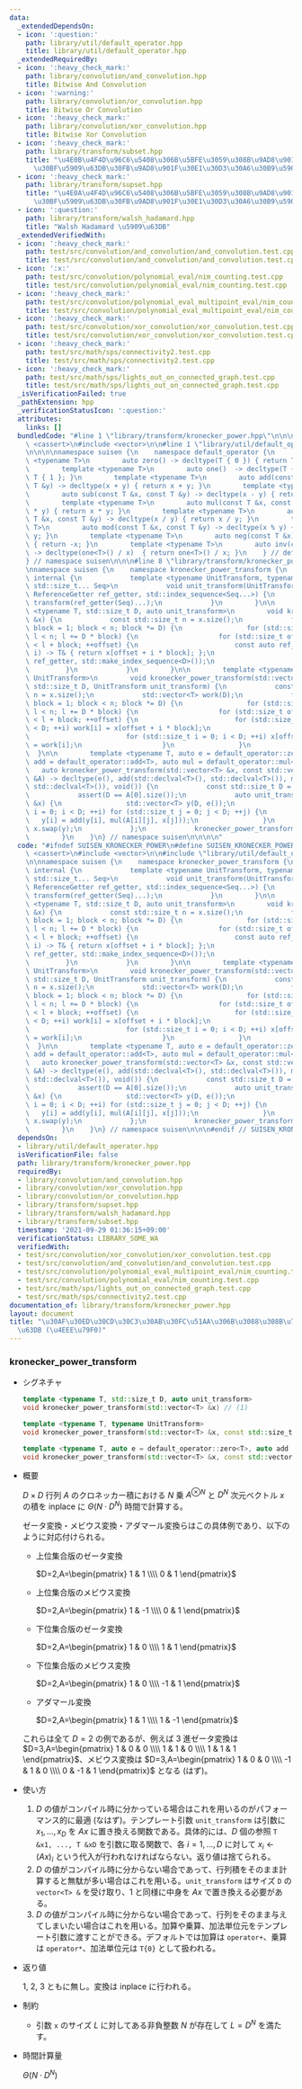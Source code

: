 ```yaml
---
data:
  _extendedDependsOn:
  - icon: ':question:'
    path: library/util/default_operator.hpp
    title: library/util/default_operator.hpp
  _extendedRequiredBy:
  - icon: ':heavy_check_mark:'
    path: library/convolution/and_convolution.hpp
    title: Bitwise And Convolution
  - icon: ':warning:'
    path: library/convolution/or_convolution.hpp
    title: Bitwise Or Convolution
  - icon: ':heavy_check_mark:'
    path: library/convolution/xor_convolution.hpp
    title: Bitwise Xor Convolution
  - icon: ':heavy_check_mark:'
    path: library/transform/subset.hpp
    title: "\u4E0B\u4F4D\u96C6\u5408\u306B\u5BFE\u3059\u308B\u9AD8\u901F\u30BC\u30FC\
      \u30BF\u5909\u63DB\u30FB\u9AD8\u901F\u30E1\u30D3\u30A6\u30B9\u5909\u63DB"
  - icon: ':heavy_check_mark:'
    path: library/transform/supset.hpp
    title: "\u4E0A\u4F4D\u96C6\u5408\u306B\u5BFE\u3059\u308B\u9AD8\u901F\u30BC\u30FC\
      \u30BF\u5909\u63DB\u30FB\u9AD8\u901F\u30E1\u30D3\u30A6\u30B9\u5909\u63DB"
  - icon: ':question:'
    path: library/transform/walsh_hadamard.hpp
    title: "Walsh Hadamard \u5909\u63DB"
  _extendedVerifiedWith:
  - icon: ':heavy_check_mark:'
    path: test/src/convolution/and_convolution/and_convolution.test.cpp
    title: test/src/convolution/and_convolution/and_convolution.test.cpp
  - icon: ':x:'
    path: test/src/convolution/polynomial_eval/nim_counting.test.cpp
    title: test/src/convolution/polynomial_eval/nim_counting.test.cpp
  - icon: ':heavy_check_mark:'
    path: test/src/convolution/polynomial_eval_multipoint_eval/nim_counting.test.cpp
    title: test/src/convolution/polynomial_eval_multipoint_eval/nim_counting.test.cpp
  - icon: ':heavy_check_mark:'
    path: test/src/convolution/xor_convolution/xor_convolution.test.cpp
    title: test/src/convolution/xor_convolution/xor_convolution.test.cpp
  - icon: ':heavy_check_mark:'
    path: test/src/math/sps/connectivity2.test.cpp
    title: test/src/math/sps/connectivity2.test.cpp
  - icon: ':heavy_check_mark:'
    path: test/src/math/sps/lights_out_on_connected_graph.test.cpp
    title: test/src/math/sps/lights_out_on_connected_graph.test.cpp
  _isVerificationFailed: true
  _pathExtension: hpp
  _verificationStatusIcon: ':question:'
  attributes:
    links: []
  bundledCode: "#line 1 \"library/transform/kronecker_power.hpp\"\n\n\n\n#include\
    \ <cassert>\n#include <vector>\n\n#line 1 \"library/util/default_operator.hpp\"\
    \n\n\n\nnamespace suisen {\n    namespace default_operator {\n        template\
    \ <typename T>\n        auto zero() -> decltype(T { 0 }) { return T { 0 }; }\n\
    \        template <typename T>\n        auto one()  -> decltype(T { 1 }) { return\
    \ T { 1 }; }\n        template <typename T>\n        auto add(const T &x, const\
    \ T &y) -> decltype(x + y) { return x + y; }\n        template <typename T>\n\
    \        auto sub(const T &x, const T &y) -> decltype(x - y) { return x - y; }\n\
    \        template <typename T>\n        auto mul(const T &x, const T &y) -> decltype(x\
    \ * y) { return x * y; }\n        template <typename T>\n        auto div(const\
    \ T &x, const T &y) -> decltype(x / y) { return x / y; }\n        template <typename\
    \ T>\n        auto mod(const T &x, const T &y) -> decltype(x % y) { return x %\
    \ y; }\n        template <typename T>\n        auto neg(const T &x) -> decltype(-x)\
    \ { return -x; }\n        template <typename T>\n        auto inv(const T &x)\
    \ -> decltype(one<T>() / x)  { return one<T>() / x; }\n    } // default_operator\n\
    } // namespace suisen\n\n\n#line 8 \"library/transform/kronecker_power.hpp\"\n\
    \nnamespace suisen {\n    namespace kronecker_power_transform {\n        namespace\
    \ internal {\n            template <typename UnitTransform, typename ReferenceGetter,\
    \ std::size_t... Seq>\n            void unit_transform(UnitTransform transform,\
    \ ReferenceGetter ref_getter, std::index_sequence<Seq...>) {\n               \
    \ transform(ref_getter(Seq)...);\n            }\n        }\n\n        template\
    \ <typename T, std::size_t D, auto unit_transform>\n        void kronecker_power_transform(std::vector<T>\
    \ &x) {\n            const std::size_t n = x.size();\n            for (std::size_t\
    \ block = 1; block < n; block *= D) {\n                for (std::size_t l = 0;\
    \ l < n; l += D * block) {\n                    for (std::size_t offset = l; offset\
    \ < l + block; ++offset) {\n                        const auto ref_getter = [&](std::size_t\
    \ i) -> T& { return x[offset + i * block]; };\n                        internal::unit_transform(unit_transform,\
    \ ref_getter, std::make_index_sequence<D>());\n                    }\n       \
    \         }\n            }\n        }\n\n        template <typename T, typename\
    \ UnitTransform>\n        void kronecker_power_transform(std::vector<T> &x, const\
    \ std::size_t D, UnitTransform unit_transform) {\n            const std::size_t\
    \ n = x.size();\n            std::vector<T> work(D);\n            for (std::size_t\
    \ block = 1; block < n; block *= D) {\n                for (std::size_t l = 0;\
    \ l < n; l += D * block) {\n                    for (std::size_t offset = l; offset\
    \ < l + block; ++offset) {\n                        for (std::size_t i = 0; i\
    \ < D; ++i) work[i] = x[offset + i * block];\n                        unit_transform(work);\n\
    \                        for (std::size_t i = 0; i < D; ++i) x[offset + i * block]\
    \ = work[i];\n                    }\n                }\n            }\n      \
    \  }\n\n        template <typename T, auto e = default_operator::zero<T>, auto\
    \ add = default_operator::add<T>, auto mul = default_operator::mul<T>>\n     \
    \   auto kronecker_power_transform(std::vector<T> &x, const std::vector<std::vector<T>>\
    \ &A) -> decltype(e(), add(std::declval<T>(), std::declval<T>()), mul(std::declval<T>(),\
    \ std::declval<T>()), void()) {\n            const std::size_t D = A.size();\n\
    \            assert(D == A[0].size());\n            auto unit_transform = [&](std::vector<T>\
    \ &x) {\n                std::vector<T> y(D, e());\n                for (std::size_t\
    \ i = 0; i < D; ++i) for (std::size_t j = 0; j < D; ++j) {\n                 \
    \   y[i] = add(y[i], mul(A[i][j], x[j]));\n                }\n               \
    \ x.swap(y);\n            };\n            kronecker_power_transform<T>(x, D, unit_transform);\n\
    \        }\n    }\n} // namespace suisen\n\n\n\n"
  code: "#ifndef SUISEN_KRONECKER_POWER\n#define SUISEN_KRONECKER_POWER\n\n#include\
    \ <cassert>\n#include <vector>\n\n#include \"library/util/default_operator.hpp\"\
    \n\nnamespace suisen {\n    namespace kronecker_power_transform {\n        namespace\
    \ internal {\n            template <typename UnitTransform, typename ReferenceGetter,\
    \ std::size_t... Seq>\n            void unit_transform(UnitTransform transform,\
    \ ReferenceGetter ref_getter, std::index_sequence<Seq...>) {\n               \
    \ transform(ref_getter(Seq)...);\n            }\n        }\n\n        template\
    \ <typename T, std::size_t D, auto unit_transform>\n        void kronecker_power_transform(std::vector<T>\
    \ &x) {\n            const std::size_t n = x.size();\n            for (std::size_t\
    \ block = 1; block < n; block *= D) {\n                for (std::size_t l = 0;\
    \ l < n; l += D * block) {\n                    for (std::size_t offset = l; offset\
    \ < l + block; ++offset) {\n                        const auto ref_getter = [&](std::size_t\
    \ i) -> T& { return x[offset + i * block]; };\n                        internal::unit_transform(unit_transform,\
    \ ref_getter, std::make_index_sequence<D>());\n                    }\n       \
    \         }\n            }\n        }\n\n        template <typename T, typename\
    \ UnitTransform>\n        void kronecker_power_transform(std::vector<T> &x, const\
    \ std::size_t D, UnitTransform unit_transform) {\n            const std::size_t\
    \ n = x.size();\n            std::vector<T> work(D);\n            for (std::size_t\
    \ block = 1; block < n; block *= D) {\n                for (std::size_t l = 0;\
    \ l < n; l += D * block) {\n                    for (std::size_t offset = l; offset\
    \ < l + block; ++offset) {\n                        for (std::size_t i = 0; i\
    \ < D; ++i) work[i] = x[offset + i * block];\n                        unit_transform(work);\n\
    \                        for (std::size_t i = 0; i < D; ++i) x[offset + i * block]\
    \ = work[i];\n                    }\n                }\n            }\n      \
    \  }\n\n        template <typename T, auto e = default_operator::zero<T>, auto\
    \ add = default_operator::add<T>, auto mul = default_operator::mul<T>>\n     \
    \   auto kronecker_power_transform(std::vector<T> &x, const std::vector<std::vector<T>>\
    \ &A) -> decltype(e(), add(std::declval<T>(), std::declval<T>()), mul(std::declval<T>(),\
    \ std::declval<T>()), void()) {\n            const std::size_t D = A.size();\n\
    \            assert(D == A[0].size());\n            auto unit_transform = [&](std::vector<T>\
    \ &x) {\n                std::vector<T> y(D, e());\n                for (std::size_t\
    \ i = 0; i < D; ++i) for (std::size_t j = 0; j < D; ++j) {\n                 \
    \   y[i] = add(y[i], mul(A[i][j], x[j]));\n                }\n               \
    \ x.swap(y);\n            };\n            kronecker_power_transform<T>(x, D, unit_transform);\n\
    \        }\n    }\n} // namespace suisen\n\n\n#endif // SUISEN_KRONECKER_POWER\n"
  dependsOn:
  - library/util/default_operator.hpp
  isVerificationFile: false
  path: library/transform/kronecker_power.hpp
  requiredBy:
  - library/convolution/and_convolution.hpp
  - library/convolution/xor_convolution.hpp
  - library/convolution/or_convolution.hpp
  - library/transform/supset.hpp
  - library/transform/walsh_hadamard.hpp
  - library/transform/subset.hpp
  timestamp: '2021-09-29 01:36:15+09:00'
  verificationStatus: LIBRARY_SOME_WA
  verifiedWith:
  - test/src/convolution/xor_convolution/xor_convolution.test.cpp
  - test/src/convolution/and_convolution/and_convolution.test.cpp
  - test/src/convolution/polynomial_eval_multipoint_eval/nim_counting.test.cpp
  - test/src/convolution/polynomial_eval/nim_counting.test.cpp
  - test/src/math/sps/lights_out_on_connected_graph.test.cpp
  - test/src/math/sps/connectivity2.test.cpp
documentation_of: library/transform/kronecker_power.hpp
layout: document
title: "\u30AF\u30ED\u30CD\u30C3\u30AB\u30FC\u51AA\u306B\u3088\u308B\u7DDA\u5F62\u5909\
  \u63DB (\u4EEE\u79F0)"
---
```


### kronecker_power_transform

- シグネチャ

  ```cpp
  template <typename T, std::size_t D, auto unit_transform>
  void kronecker_power_transform(std::vector<T> &x) // (1)

  template <typename T, typename UnitTransform>
  void kronecker_power_transform(std::vector<T> &x, const std::size_t D, UnitTransform unit_transform) // (2)

  template <typename T, auto e = default_operator::zero<T>, auto add = default_operator::add<T>, auto mul = default_operator::mul<T>>
  void kronecker_power_transform(std::vector<T> &x, const std::vector<std::vector<T>> &A) // (3)
  ```

- 概要

  $D \times D$ 行列 $A$ のクロネッカー積における $N$ 乗 $A ^ {\otimes N}$ と $D ^ N$ 次元ベクトル $x$ の積を inplace に $\Theta ( N \cdot D ^ N )$ 時間で計算する。

  ゼータ変換・メビウス変換・アダマール変換らはこの具体例であり、以下のように対応付けられる。

  - 上位集合版のゼータ変換
  
    $D=2,A=\begin{pmatrix} 1 & 1 \\\\ 0 & 1 \end{pmatrix}$
  
  - 上位集合版のメビウス変換

    $D=2,A=\begin{pmatrix} 1 & -1 \\\\ 0 & 1 \end{pmatrix}$

  - 下位集合版のゼータ変換
  
    $D=2,A=\begin{pmatrix} 1 & 0 \\\\ 1 & 1 \end{pmatrix}$

  - 下位集合版のメビウス変換

    $D=2,A=\begin{pmatrix} 1 & 0 \\\\ -1 & 1 \end{pmatrix}$

  - アダマール変換

    $D=2,A=\begin{pmatrix} 1 & 1 \\\\ 1 & -1 \end{pmatrix}$

  これらは全て $D=2$ の例であるが、例えば $3$ 進ゼータ変換は $D=3,A=\begin{pmatrix} 1 & 0 & 0 \\\\ 1 & 1 & 0 \\\\ 1 & 1 & 1 \end{pmatrix}$、メビウス変換は $D=3,A=\begin{pmatrix} 1 & 0 & 0 \\\\ -1 & 1 & 0 \\\\ 0 & -1 & 1 \end{pmatrix}$ となる (はず)。

- 使い方

  1. $D$ の値がコンパイル時に分かっている場合はこれを用いるのがパフォーマンス的に最適 (なはず)。テンプレート引数 `unit_transform` は引数に $x _ 1,\ldots, x _ D$ を $A x$ に置き換える関数である。具体的には、$D$ 個の参照 `T &x1, ..., T &xD` を引数に取る関数で、各 $i = 1, \ldots, D$ に対して $x_i \leftarrow (Ax)_i$ という代入が行われなければならない。返り値は捨てられる。
  2. $D$ の値がコンパイル時に分からない場合であって、行列積をそのまま計算すると無駄が多い場合はこれを用いる。`unit_transform` はサイズ `D` の `vector<T> &` を受け取り、1 と同様に中身を $Ax$ で置き換える必要がある。
  3. $D$ の値がコンパイル時に分からない場合であって、行列をそのまま与えてしまいたい場合はこれを用いる。加算や乗算、加法単位元をテンプレート引数に渡すことができる。デフォルトでは加算は `operator+`、乗算は `operator*`、加法単位元は `T{0}` として扱われる。

- 返り値

  1, 2, 3 ともに無し。変換は inplace に行われる。

- 制約

  - 引数 `x` のサイズ $L$ に対してある非負整数 $N$ が存在して $L=D^N$ を満たす。

- 時間計算量

  $\Theta(N\cdot D ^ N)$
